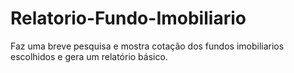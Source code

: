 # Relatorio-Fundo-Imobiliario
 Faz uma breve pesquisa e mostra cotação dos fundos imobiliarios escolhidos e gera um relatório básico.
